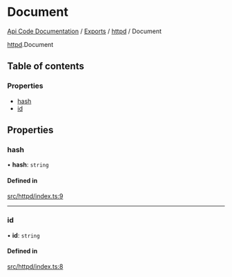 # Document
 
[Api Code Documentation](../README.md) / [Exports](../modules.md) / [httpd](../modules/httpd.md) / Document

[httpd](../modules/httpd.md).Document

## Table of contents

### Properties

- [hash](httpd.Document.md#hash)
- [id](httpd.Document.md#id)

## Properties

### hash

• **hash**: `string`

#### Defined in

[src/httpd/index.ts:9](https://github.com/openkfw/TruBudget/blob/40b449a/api/src/httpd/index.ts#L9)

___

### id

• **id**: `string`

#### Defined in

[src/httpd/index.ts:8](https://github.com/openkfw/TruBudget/blob/40b449a/api/src/httpd/index.ts#L8)
